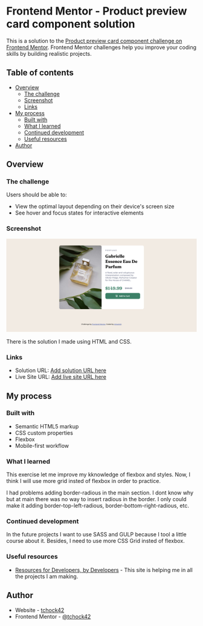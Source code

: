 # Frontend Mentor - Product preview card component solution

This is a solution to the [Product preview card component challenge on Frontend Mentor](https://www.frontendmentor.io/challenges/product-preview-card-component-GO7UmttRfa). Frontend Mentor challenges help you improve your coding skills by building realistic projects. 

## Table of contents

- [Overview](#overview)
  - [The challenge](#the-challenge)
  - [Screenshot](#screenshot)
  - [Links](#links)
- [My process](#my-process)
  - [Built with](#built-with)
  - [What I learned](#what-i-learned)
  - [Continued development](#continued-development)
  - [Useful resources](#useful-resources)
- [Author](#author)




## Overview

### The challenge

Users should be able to:

- View the optimal layout depending on their device's screen size
- See hover and focus states for interactive elements

### Screenshot

![Screenshot](./screenshot.png)

There is the solution I made using HTML and CSS.


### Links

- Solution URL: [Add solution URL here](https://github.com/tchock42/Product-Preview-Card-Component)
- Live Site URL: [Add live site URL here](https://zingy-jelly-a30273.netlify.app/)

## My process

### Built with

- Semantic HTML5 markup
- CSS custom properties
- Flexbox
- Mobile-first workflow


### What I learned

This exercise let me improve my kknowledge of flexbox and styles. Now, I think I will use more grid insted of flexbox in order to practice.

I had problems adding border-radious in the main section. I dont know why but at main there was no way to insert radious in the border. I only could make it adding border-top-left-radious, border-bottom-right-radious, etc.


### Continued development

In the future projects I want to use SASS and GULP because I tool a little course about it. Besides, I need to use more CSS Grid insted of flexbox.

### Useful resources

- [Resources for Developers, by Developers](https://developer.mozilla.org/en-US/) - This site is helping me in all the projects I am making.


## Author

- Website - [tchock42](https://github.com/tchock42)
- Frontend Mentor - [@tchock42](https://www.frontendmentor.io/profile/tchock42)


